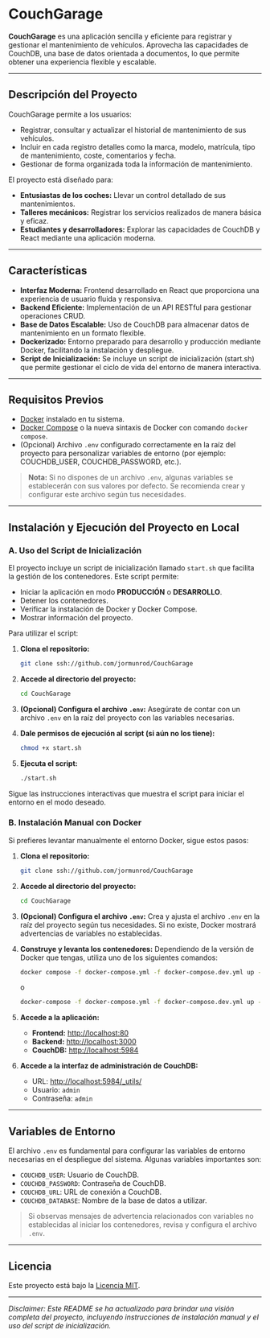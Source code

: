 # CouchGarage

**CouchGarage** es una aplicación sencilla y eficiente para registrar y gestionar el mantenimiento de vehículos. Aprovecha las capacidades de CouchDB, una base de datos orientada a documentos, lo que permite obtener una experiencia flexible y escalable.

---

## Descripción del Proyecto

CouchGarage permite a los usuarios:
- Registrar, consultar y actualizar el historial de mantenimiento de sus vehículos.
- Incluir en cada registro detalles como la marca, modelo, matrícula, tipo de mantenimiento, coste, comentarios y fecha.
- Gestionar de forma organizada toda la información de mantenimiento.

El proyecto está diseñado para:
- **Entusiastas de los coches:** Llevar un control detallado de sus mantenimientos.
- **Talleres mecánicos:** Registrar los servicios realizados de manera básica y eficaz.
- **Estudiantes y desarrolladores:** Explorar las capacidades de CouchDB y React mediante una aplicación moderna.

---

## Características

- **Interfaz Moderna:** Frontend desarrollado en React que proporciona una experiencia de usuario fluida y responsiva.
- **Backend Eficiente:** Implementación de un API RESTful para gestionar operaciones CRUD.
- **Base de Datos Escalable:** Uso de CouchDB para almacenar datos de mantenimiento en un formato flexible.
- **Dockerizado:** Entorno preparado para desarrollo y producción mediante Docker, facilitando la instalación y despliegue.
- **Script de Inicialización:** Se incluye un script de inicialización (start.sh) que permite gestionar el ciclo de vida del entorno de manera interactiva.

---

## Requisitos Previos

- [Docker](https://www.docker.com/) instalado en tu sistema.
- [Docker Compose](https://docs.docker.com/compose/) o la nueva sintaxis de Docker con comando `docker compose`.
- (Opcional) Archivo `.env` configurado correctamente en la raíz del proyecto para personalizar variables de entorno (por ejemplo: COUCHDB_USER, COUCHDB_PASSWORD, etc.).

> **Nota:** Si no dispones de un archivo `.env`, algunas variables se establecerán con sus valores por defecto. Se recomienda crear y configurar este archivo según tus necesidades.

---

## Instalación y Ejecución del Proyecto en Local

### A. Uso del Script de Inicialización

El proyecto incluye un script de inicialización llamado `start.sh` que facilita la gestión de los contenedores. Este script permite:
- Iniciar la aplicación en modo **PRODUCCIÓN** o **DESARROLLO**.
- Detener los contenedores.
- Verificar la instalación de Docker y Docker Compose.
- Mostrar información del proyecto.

Para utilizar el script:

1. **Clona el repositorio:**
   ```bash
   git clone ssh://github.com/jormunrod/CouchGarage
   ```

2. **Accede al directorio del proyecto:**
   ```bash
   cd CouchGarage
   ```

3. **(Opcional) Configura el archivo `.env`:**
   Asegúrate de contar con un archivo `.env` en la raíz del proyecto con las variables necesarias.

4. **Dale permisos de ejecución al script (si aún no los tiene):**
   ```bash
   chmod +x start.sh
   ```

5. **Ejecuta el script:**
   ```bash
   ./start.sh
   ```

Sigue las instrucciones interactivas que muestra el script para iniciar el entorno en el modo deseado.

### B. Instalación Manual con Docker

Si prefieres levantar manualmente el entorno Docker, sigue estos pasos:

1. **Clona el repositorio:**
   ```bash
   git clone ssh://github.com/jormunrod/CouchGarage
   ```

2. **Accede al directorio del proyecto:**
   ```bash
   cd CouchGarage
   ```

3. **(Opcional) Configura el archivo `.env`:**
   Crea y ajusta el archivo `.env` en la raíz del proyecto según tus necesidades. Si no existe, Docker mostrará advertencias de variables no establecidas.

4. **Construye y levanta los contenedores:**
   Dependiendo de la versión de Docker que tengas, utiliza uno de los siguientes comandos:
   ```bash
   docker compose -f docker-compose.yml -f docker-compose.dev.yml up --build
   ```
   o
   ```bash
   docker-compose -f docker-compose.yml -f docker-compose.dev.yml up --build
   ```

5. **Accede a la aplicación:**
   - **Frontend:** [http://localhost:80](http://localhost:80)
   - **Backend:** [http://localhost:3000](http://localhost:3000)
   - **CouchDB:** [http://localhost:5984](http://localhost:5984)

6. **Accede a la interfaz de administración de CouchDB:**
   - URL: [http://localhost:5984/_utils/](http://localhost:5984/_utils/)
   - Usuario: `admin`
   - Contraseña: `admin`

---

## Variables de Entorno

El archivo `.env` es fundamental para configurar las variables de entorno necesarias en el despliegue del sistema. Algunas variables importantes son:

- `COUCHDB_USER`: Usuario de CouchDB.
- `COUCHDB_PASSWORD`: Contraseña de CouchDB.
- `COUCHDB_URL`: URL de conexión a CouchDB.
- `COUCHDB_DATABASE`: Nombre de la base de datos a utilizar.

> Si observas mensajes de advertencia relacionados con variables no establecidas al iniciar los contenedores, revisa y configura el archivo `.env`.

---

## Licencia

Este proyecto está bajo la [Licencia MIT](LICENSE).

---

_Disclaimer: Este README se ha actualizado para brindar una visión completa del proyecto, incluyendo instrucciones de instalación manual y el uso del script de inicialización._